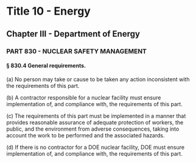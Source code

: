 
# Title 10 - Energy
## Chapter III - Department of Energy
### PART 830 - NUCLEAR SAFETY MANAGEMENT
#### § 830.4 General requirements.

(a) No person may take or cause to be taken any action inconsistent with the requirements of this part.

(b) A contractor responsible for a nuclear facility must ensure implementation of, and compliance with, the requirements of this part.

(c) The requirements of this part must be implemented in a manner that provides reasonable assurance of adequate protection of workers, the public, and the environment from adverse consequences, taking into account the work to be performed and the associated hazards.

(d) If there is no contractor for a DOE nuclear facility, DOE must ensure implementation of, and compliance with, the requirements of this part.
